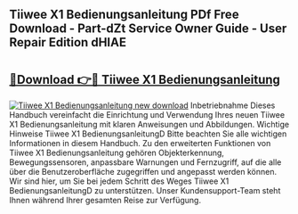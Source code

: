 ## Tiiwee X1 Bedienungsanleitung PDf Free Download - Part-dZt Service Owner Guide - User Repair Edition dHIAE

# <h2><a href="http://df0mdd.blite.top/?on=Tiiwee+X1+Bedienungsanleitung">🔗Download 👉🔴 Tiiwee X1 Bedienungsanleitung</a></h2>

[![Tiiwee X1 Bedienungsanleitung new download](https://i.imgur.com/lujVjoI.png)](http://df0mdd.blite.top/?on=Tiiwee+X1+Bedienungsanleitung)
Inbetriebnahme Dieses Handbuch vereinfacht die Einrichtung und Verwendung Ihres neuen Tiiwee X1 Bedienungsanleitung mit klaren Anweisungen und Abbildungen. Wichtige Hinweise Tiiwee X1 BedienungsanleitungD Bitte beachten Sie alle wichtigen Informationen in diesem Handbuch. Zu den erweiterten Funktionen von Tiiwee X1 Bedienungsanleitung gehören Objekterkennung, Bewegungssensoren, anpassbare Warnungen und Fernzugriff, auf die alle über die Benutzeroberfläche zugegriffen und angepasst werden können. Wir sind hier, um Sie bei jedem Schritt des Weges Tiiwee X1 BedienungsanleitungD zu unterstützen. Unser Kundensupport-Team steht Ihnen während Ihrer gesamten Reise zur Verfügung.
